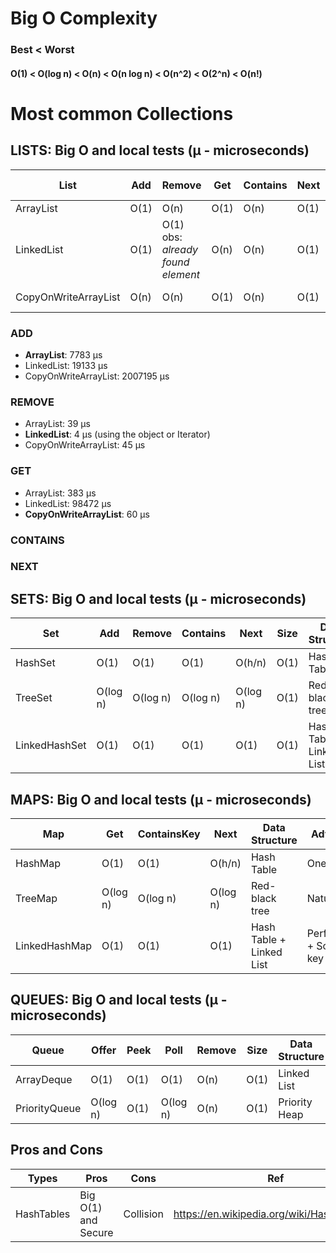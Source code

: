 # Big O Complexity 
### Best < Worst
#### O(1)  <  O(log n)  <  O(n)  <  O(n log n)  <  O(n^2)  <  O(2^n)  <  O(n!)


# Most common Collections

## LISTS: Big O and local tests (μ - microseconds)

List                 | Add  | Remove                            | Get  | Contains | Next | Data Structure | Advantage
---------------------|------|-----------------------------------|------|----------|------|---------------|-----------
ArrayList            | O(1) | O(n)                              | O(1) |   O(n)   | O(1) | Array | Add + Get
LinkedList           | O(1) | O(1) obs: _already found element_ | O(n) |   O(n)   | O(1) | Linked List | Add + Remove
CopyOnWriteArrayList  | O(n) | O(n)                              | O(1) |   O(n)   | O(1) | Array | Thread-safe

### ADD #
- **ArrayList**:  7783 μs
- LinkedList: 19133 μs
- CopyOnWriteArrayList: 2007195 μs

### REMOVE #
- ArrayList:  39 μs
- **LinkedList**: 4 μs (using the object or Iterator)
- CopyOnWriteArrayList: 45 μs

### GET #
- ArrayList:  383 μs
- LinkedList: 98472 μs
- **CopyOnWriteArrayList**: 60 μs

### CONTAINS #

### NEXT #


## SETS: Big O and local tests (μ - microseconds)

Set                   |    Add   | Remove    | Contains  | Next      | Size | Data Structure | Advantage
----------------------|----------|-----------|-----------|-----------|------|----------------|----------
HashSet               | O(1) | O(1)  | O(1)  | O(h/n)    | O(1) | Hash Table | Performance
TreeSet               | O(log n) | O(log n)  | O(log n)  | O(log n)  | O(1) | Red-black tree | Natural Sort
LinkedHashSet         | O(1) | O(1)  | O(1)  | O(1)  | O(1) | Hash Table + Linked List | Performance + Sort 

## MAPS: Big O and local tests (μ - microseconds)

Map                   |   Get    | ContainsKey |   Next   | Data Structure| Advantage
----------------------|----------|-------------|----------|-------------------------|----------
HashMap               | O(1)     |   O(1)      | O(h/n)   | Hash Table | One key null
TreeMap               | O(log n) |   O(log n)  | O(log n) | Red-black tree | Natural Sort 
LinkedHashMap         | O(1)     |   O(1)      | O(1)     | Hash Table + Linked List | Performance + Sort + One key null


## QUEUES: Big O and local tests (μ - microseconds)

Queue                   |  Offer   | Peek |   Poll   | Remove | Size | Data Structure| Advantage
------------------------|----------|------|----------|--------|------|---------------|-----------
ArrayDeque              | O(1)     | O(1) | O(1)     |  O(n)  | O(1) | Linked List| Resizable
PriorityQueue           | O(log n) | O(1) | O(log n) |  O(n)  | O(1) | Priority Heap| Priority + Sorted


## Pros and Cons
Types                   | Pros                 | Cons      | Ref |
------------------------|----------------------|-----------|-----|
HashTables              | Big O(1) and Secure | Collision | https://en.wikipedia.org/wiki/Hash_collision|
